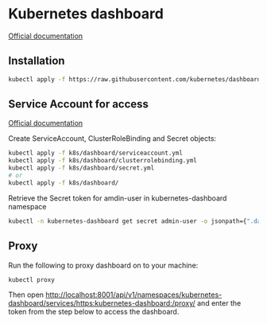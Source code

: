 # Kubernetes dashboard

[Official documentation](https://kubernetes.io/docs/tasks/access-application-cluster/web-ui-dashboard/)

## Installation

```bash
kubectl apply -f https://raw.githubusercontent.com/kubernetes/dashboard/v2.7.0/aio/deploy/recommended.yaml
```

## Service Account for access

[Official documentation](https://github.com/kubernetes/dashboard/blob/master/docs/user/access-control/creating-sample-user.md)

Create ServiceAccount, ClusterRoleBinding and Secret objects:

```bash
kubectl apply -f k8s/dashboard/serviceaccount.yml
kubectl apply -f k8s/dashboard/clusterrolebinding.yml
kubectl apply -f k8s/dashboard/secret.yml
# or
kubectl apply -f k8s/dashboard/
```

Retrieve the Secret token for amdin-user in kubernetes-dashboard namespace

```bash
kubectl -n kubernetes-dashboard get secret admin-user -o jsonpath={".data.token"} | base64 -d ; echo
```

## Proxy

Run the following to proxy dashboard on to your machine:

```bash
kubectl proxy
```

Then open [http://localhost:8001/api/v1/namespaces/kubernetes-dashboard/services/https:kubernetes-dashboard:/proxy/](http://localhost:8001/api/v1/namespaces/kubernetes-dashboard/services/https:kubernetes-dashboard:/proxy/) and enter the token from the step below to access the dashboard.

